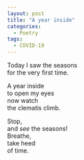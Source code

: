 ```yaml
---
layout: post
title: "A year inside"
categories:
  - Poetry
tags:
  - COVID-19
---
```

Today I saw the seasons  
for the very first time. 

A year inside  
to open my eyes  
now watch  
the clematis climb. 

Stop,  
and *see* the seasons!  
Breathe,  
take heed  
of time.
</div>
